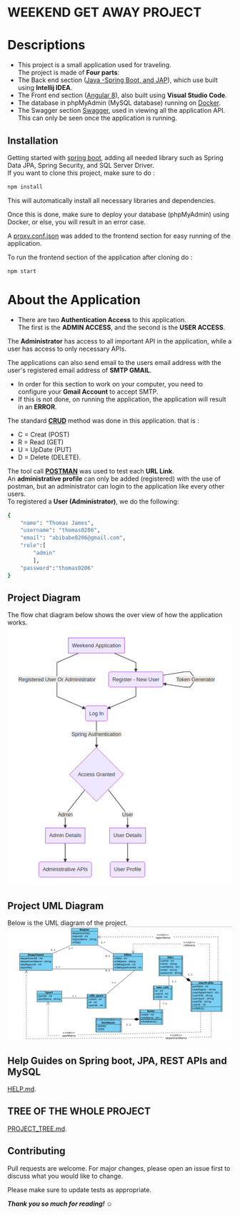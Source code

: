 # WEEKEND GET AWAY PROJECT

# Descriptions
 * This project is a small application used for traveling.  
 The project is made of **Four parts**:  
 * The Back end section ([Java -Spring Boot, and JAP](https://www.javainuse.com/spring/boot-jwt-mysql)), which use built using **Intellij IDEA**.
 * The Front end section ([Angular 8](https://angular.io)), also built using **Visual Studio Code**.
 * The database in phpMyAdmin (MySQL database) running on [Docker](https://blog.thenets.org/how-to-install-mysql-and-phpmyadmin-with-docker/).
 * The Swagger section [Swagger](http://localhost:9002/swagger-ui.html#/), used in viewing all the application API. This can only be seen once the application is running.

## Installation

Getting started with [spring boot](https://start.spring.io/), adding all needed library such as Spring Data JPA, Spring Security, and SQL Server Driver.  
If you want to clone this project, make sure to do :

```bash
npm install 
```
This will automatically install all necessary libraries and dependencies.  

Once this is done, make sure to deploy your database (phpMyAdmin) using Docker, or else, you will result in an error case.  
 
A [proxy.conf.json](weekend-project-front/proxy.conf.json) was added to the frontend section for easy running of the application.  

To run the frontend section of the application after cloning do :
```bash
npm start 
```

# About the Application
* There are two **Authentication Access** to this application.  
The first is the **ADMIN ACCESS**, and the second is the **USER ACCESS**.

The **Administrator** has access to all important API in the application, while a user has access to only necessary APIs.  

The applications can also send email to the users email address with the user's registered email address of **SMTP GMAIL**.  
* In order for this section to work on your computer, you need to configure your **Gmail Account** to accept SMTP.  
* If this is not done, on running the application, the application will result in an **ERROR**.

  

The standard **[CRUD](https://dzone.com/articles/build-a-simple-crud-app-using-spring-boot-mysql-an)** method was done in this application. that is :  
* C = Creat (POST)
* R = Read (GET)
* U = UpDate (PUT)
* D = Delete (DELETE).  

The tool call **[POSTMAN](https://www.getpostman.com/)** was used to test each **URL Link**.  
An **administrative profile** can only be added (registered) with the use of postman, but an administrator can login to the application like every other users.  
To registered a **User (Administrator)**, we do the following:  
```bash
{
	"name": "Thomas James",
	"username": "thomas0206",
	"email": "abibabe0206@gmail.com",
	"role":[
		"admin"
		],
	"password":"thomas0206"
} 
```




## Project Diagram
The flow chat diagram below shows the over view of how the application works.  
![Application Image](weekendDiagram.png)  


## Project UML Diagram
Below is the UML diagram of the project.
![UML Image](weekendTAAULM.png)  



## Help Guides on Spring boot, JPA, REST APIs and MySQL
[HELP.md](HELP.md).  


## TREE OF THE WHOLE PROJECT
[PROJECT_TREE.md](backendList.md).  


## Contributing
Pull requests are welcome. For major changes, please open an issue first to discuss what you would like to change.

Please make sure to update tests as appropriate.


**_Thank you so much for reading! ☺_**
